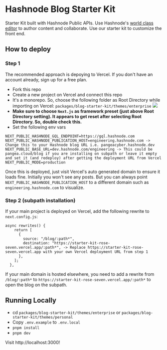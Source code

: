 # Hashnode Blog Starter Kit
Starter Kit built with Hashnode Public APIs. Use Hashnode's [world class editor](https://hashnode.com/neptune) to author content and collaborate. Use our starter kit to customize the front end.

## How to deploy

### Step 1

The recommended approach is depoying to Vercel. If you don't have an account already, sign up for a free plan.

- Fork this repo
- Create a new project on Vercel and connect this repo
- It's a monorepo. So, choose the following folder as Root Directory while importing on Vercel: `packages/blog-starter-kit/themes/enterprise`
  ![](https://cdn.hashnode.com/res/hashnode/image/upload/v1695083263935/T5bByLxZT.png?auto=format)
- **Make sure to choose `Next.js` as framework preset (just above Root Directory setting). It appears to get reset after selecting Root Directory. So, double check this.**
- Set the following env vars 

```
NEXT_PUBLIC_HASHNODE_GQL_ENDPOINT=https://gql.hashnode.com
NEXT_PUBLIC_HASHNODE_PUBLICATION_HOST=engineering.hashnode.com -> Change this to your Hashnode blog URL i.e. pangeacyber.hashnode.dev
NEXT_PUBLIC_BASE_URL=dev.hashnode.com/engineering -> This could be pangea.cloud/blog if you are installing on subpath or leave it empty and set it (and redeploy) after getting the deployment URL from Vercel
NEXT_PUBLIC_MODE=production
```
Once this is deployed, just visit Vercel's auto generated domain to ensure it loads fine. Initially you won't see any posts. But you can always point `NEXT_PUBLIC_HASHNODE_PUBLICATION_HOST` to a different domain such as `engineering.hashnode.com` to visualize.

### Step 2 (subpath installation)

If your main project is deployed on Vercel, add the following rewrite to `next.config.js`:

```
async rewrites() {
    return [
      {
        source: "/blog/:path*",
        destination: "https://starter-kit-rose-seven.vercel.app/:path*", -> Replace https://starter-kit-rose-seven.vercel.app with your own Vercel deployment URL from step 1
      },
    ];
  },
```

If your main domain is hosted elsewhere, you need to add a rewrite from `/blog/:path*` to `https://starter-kit-rose-seven.vercel.app/:path*` to open the blog on the subpath.

## Running Locally

- cd `packages/blog-starter-kit/themes/enterprise` or `packages/blog-starter-kit/themes/personal`
- Copy `.env.example` to `.env.local`
- `pnpm install`
- `pnpm dev`

Visit http://localhost:3000!
